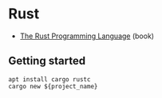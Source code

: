 # Rust

* [The Rust Programming Language](https://doc.rust-lang.org/book/) (book)

## Getting started

```
apt install cargo rustc
cargo new ${project_name}
```
